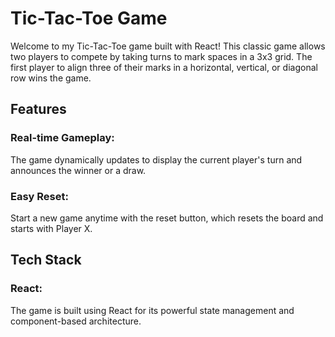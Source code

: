 # Tic-Tac-Toe Game 

Welcome to my Tic-Tac-Toe game built with React! This classic game allows two players to compete by taking turns to mark spaces in a 3x3 grid. The first player to align three of their marks in a horizontal, vertical, or diagonal row wins the game.


## Features
### Real-time Gameplay: 
The game dynamically updates to display the current player's turn and announces the winner or a draw.
### Easy Reset: 
Start a new game anytime with the reset button, which resets the board and starts with Player X.


## Tech Stack
### React: 
The game is built using React for its powerful state management and component-based architecture.